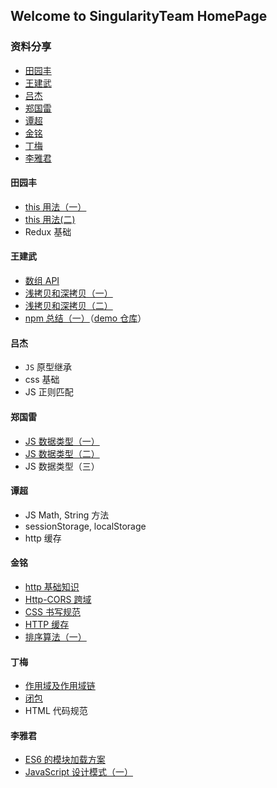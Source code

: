 ## Welcome to SingularityTeam HomePage

### 资料分享

- [田园丰](#田园丰)
- [王建武](#王建武)
- [吕杰](#吕杰)
- [郑国雷](#郑国雷)
- [谭超](谭超)
- [金铭](#金铭)
- [丁梅](#丁梅)
- [李雅君](#李雅君)

#### 田园丰

- [this 用法（一）](https://juejin.im/post/5b91eec26fb9a05d07191da6)
- [this 用法(二)](https://juejin.im/post/5b91eec26fb9a05d07191da6)
- Redux 基础

#### 王建武

- [数组 API](https://www.jianshu.com/p/440c1ae2049d)
- [浅拷贝和深拷贝（一）](https://www.jianshu.com/p/a68d491f8269)
- [浅拷贝和深拷贝（二）](https://www.jianshu.com/p/a68d491f8269)
- [npm 总结（一）](https://www.jianshu.com/p/921e0b89909b)（[demo 仓库](https://github.com/SingularityTeam/npm-demo)）

#### 吕杰

- `JS` 原型继承
- css 基础
- JS 正则匹配

#### 郑国雷

- [JS 数据类型（一）](https://github.com/MineHuicheng/MineHuicheng.github.io/issues/1)
- [JS 数据类型（二）](https://www.jianshu.com/p/943a9761c107)
- JS 数据类型（三）

#### 谭超

- JS Math, String 方法
- sessionStorage, localStorage
- http 缓存

#### 金铭

- [http 基础知识](https://www.jianshu.com/p/a8eb6aef97cc)
- [Http-CORS 跨域](https://www.jianshu.com/p/bb850d843e86)
- [CSS 书写规范](https://www.jianshu.com/p/59db3f0acd86)
- [HTTP 缓存](https://www.jianshu.com/p/65739164e22b)
- [排序算法（一）](https://www.jianshu.com/p/c364ef5e1d73)

#### 丁梅

- [作用域及作用域链](https://blog.csdn.net/d1105260363/article/details/81979292)
- [闭包](https://blog.csdn.net/d1105260363/article/details/82315554)
- HTML 代码规范

#### 李雅君

- [ES6 的模块加载方案](https://www.jianshu.com/p/39c40db654ab)
- [JavaScript 设计模式（一）](https://www.jianshu.com/p/b2a434fa84bb)
